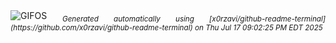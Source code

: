 <div align="justify">
<picture>
    <source media="(prefers-color-scheme: dark)" srcset="https://i.ibb.co/sZQDrpm/output-gif.gif">
    <source media="(prefers-color-scheme: light)" srcset="https://i.ibb.co/sZQDrpm/output-gif.gif">
    <img alt="GIFOS" src="https://i.ibb.co/sZQDrpm/output-gif.gif">
</picture>
<sub><i>Generated automatically using [x0rzavi/github-readme-terminal](https://github.com/x0rzavi/github-readme-terminal) on Thu Jul 17 09:02:25 PM EDT 2025</i></sub>
</div>

<!--  -->